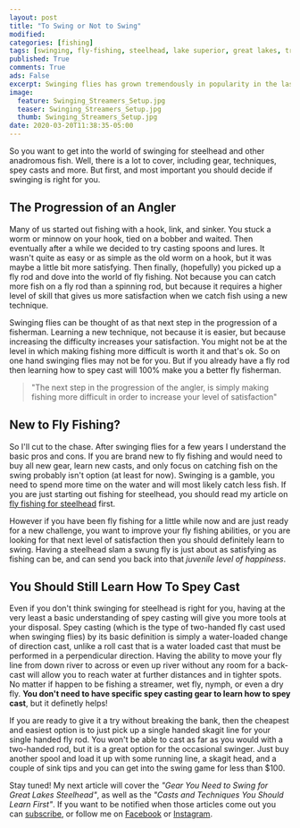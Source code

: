 ```yaml
---
layout: post
title: "To Swing or Not to Swing"
modified:
categories: [fishing]
tags: [swinging, fly-fishing, steelhead, lake superior, great lakes, trout, techniques, tips]
published: True
comments: True
ads: False
excerpt: Swinging flies has grown tremendously in popularity in the last few years, but is it right for you?
image:
  feature: Swinging_Streamers_Setup.jpg
  teaser: Swinging_Streamers_Setup.jpg
  thumb: Swinging_Streamers_Setup.jpg
date: 2020-03-20T11:38:35-05:00
---
```


So you want to get into the world of swinging for steelhead and other anadromous fish. Well, there is a lot to cover, including gear, techniques, spey casts and more. But first, and most important you should decide if swinging is right for you.

## The Progression of an Angler

Many of us started out fishing with a hook, link, and sinker. You stuck a worm or minnow on your hook, tied on a bobber and waited. Then eventually after a while we decided to try casting spoons and lures. It wasn't quite as easy or as simple as the old worm on a hook, but it was maybe a little bit more satisfying. Then finally, (hopefully) you picked up a fly rod and dove into the world of fly fishing. Not because you can catch more fish on a fly rod than a spinning rod, but because it requires a higher level of skill that gives us more satisfaction when we catch fish using a new technique.

Swinging flies can be thought of as that next step in the progression of a fisherman. Learning a new technique, not because it is easier, but because increasing the difficulty increases your satisfaction. You might not be at the level in which making fishing more difficult is worth it and that's ok. So on one hand swinging flies may not be for you. But if you already have a fly rod then learning how to spey cast will 100% make you a better fly fisherman.

> "The next step in the progression of the angler, is simply making fishing more difficult in order to increase your level of satisfaction"

## New to Fly Fishing?

So I'll cut to the chase. After swinging flies for a few years I understand the basic pros and cons. If you are brand new to fly fishing and would need to buy all new gear, learn new casts, and only focus on catching fish on the swing probably isn't option (at least for now). Swinging is a gamble, you need to spend more time on the water and will most likely catch less fish. If you are just starting out fishing for steelhead, you should read my article on <a href="/fishing/steelhead-techniques/">fly fishing for steelhead</a> first.

However if you have been fly fishing for a little while now and are just ready for a new challenge, you want to improve your fly fishing abilities, or you are looking for that next level of satisfaction then you should definitely learn to swing. Having a steelhead slam a swung fly is just about as satisfying as fishing can be, and can send you back into that *juvenile level of happiness*.

##  You Should Still Learn How To Spey Cast

Even if you don't think swinging for steelhead is right for you, having at the very least a basic understanding of spey casting will give you more tools at your disposal. Spey casting (which is the type of two-handed fly cast used when swinging flies) by its basic definition is simply a water-loaded change of direction cast, unlike a roll cast that is a water loaded cast that must be performed in a perpendicular direction. Having the ability to move your fly line from down river to across or even up river without any room for a back-cast will allow you to reach water at further distances and in tighter spots. No matter if happen to be fishing a streamer, wet fly, nymph, or even a dry fly. <b>You don't need to have specific spey casting gear to learn how to spey cast</b>, but it definetly helps!

If you are ready to give it a try without breaking the bank, then the cheapest and easiest option is to just pick up a single handed skagit line for your single handed fly rod. You won't be able to cast as far as you would with a two-handed rod, but it is a great option for the occasional swinger. Just buy another spool and load it up with some running line, a skagit head, and a couple of sink tips and you can get into the swing game for less than $100.

Stay tuned! My next article will cover the *"Gear You Need to Swing for Great Lakes Steelhead"*, as well as the *"Casts and Techniques You Should Learn First"*. If you want to be notified when those articles come out you can <a target="_blank" rel="noreferrer" href="https://js-outdoors.us10.list-manage.com/subscribe?u=efa345295a4bec98a9f444665&id=755a6c3221">subscribe</a>, or follow me on <a target="_blank" rel="noreferrer" href="https://www.facebook.com/JasonSwingenOutdoors/">Facebook</a> or <a target="_blank" rel="noreferrer" href="https://www.instagram.com/jasonswingen/">Instagram</a>.
